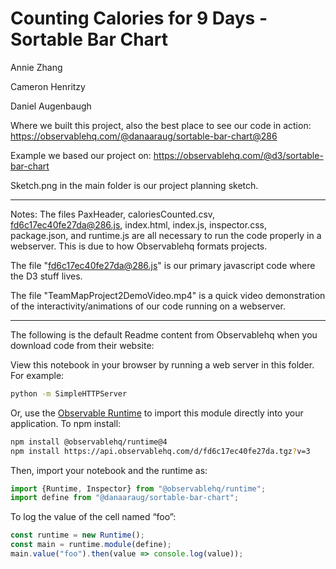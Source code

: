 # Counting Calories for 9 Days - Sortable Bar Chart

Annie Zhang

Cameron Henritzy

Daniel Augenbaugh

Where we built this project, also the best place to see our code in action: https://observablehq.com/@danaaraug/sortable-bar-chart@286

Example we based our project on: https://observablehq.com/@d3/sortable-bar-chart

Sketch.png in the main folder is our project planning sketch.

---

Notes: The files PaxHeader, caloriesCounted.csv, fd6c17ec40fe27da@286.js, index.html, index.js, inspector.css, package.json, and runtime.js are all necessary to run the code properly in a webserver. This is due to how Observablehq formats projects.

The file "fd6c17ec40fe27da@286.js" is our primary javascript code where the D3 stuff lives.

The file "TeamMapProject2DemoVideo.mp4" is a quick video demonstration of the interactivity/animations of our code running on a webserver.

---

The following is the default Readme content from Observablehq when you download code from their website:

View this notebook in your browser by running a web server in this folder. For
example:

~~~sh
python -m SimpleHTTPServer
~~~

Or, use the [Observable Runtime](https://github.com/observablehq/runtime) to
import this module directly into your application. To npm install:

~~~sh
npm install @observablehq/runtime@4
npm install https://api.observablehq.com/d/fd6c17ec40fe27da.tgz?v=3
~~~

Then, import your notebook and the runtime as:

~~~js
import {Runtime, Inspector} from "@observablehq/runtime";
import define from "@danaaraug/sortable-bar-chart";
~~~

To log the value of the cell named “foo”:

~~~js
const runtime = new Runtime();
const main = runtime.module(define);
main.value("foo").then(value => console.log(value));
~~~

